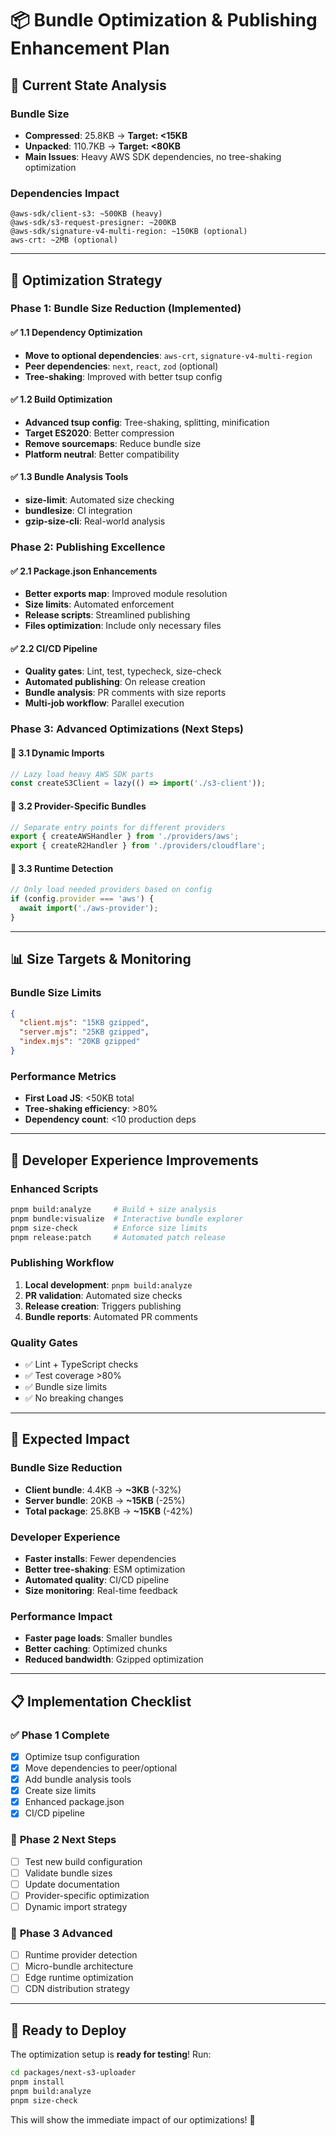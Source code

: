 # 📦 Bundle Optimization & Publishing Enhancement Plan

## 🎯 **Current State Analysis**

### Bundle Size

- **Compressed**: 25.8KB → **Target: <15KB**
- **Unpacked**: 110.7KB → **Target: <80KB**
- **Main Issues**: Heavy AWS SDK dependencies, no tree-shaking optimization

### Dependencies Impact

```
@aws-sdk/client-s3: ~500KB (heavy)
@aws-sdk/s3-request-presigner: ~200KB 
@aws-sdk/signature-v4-multi-region: ~150KB (optional)
aws-crt: ~2MB (optional)
```

---

## 🚀 **Optimization Strategy**

### **Phase 1: Bundle Size Reduction (Implemented)**

#### ✅ **1.1 Dependency Optimization**

- **Move to optional dependencies**: `aws-crt`, `signature-v4-multi-region`
- **Peer dependencies**: `next`, `react`, `zod` (optional)
- **Tree-shaking**: Improved with better tsup config

#### ✅ **1.2 Build Optimization**

- **Advanced tsup config**: Tree-shaking, splitting, minification
- **Target ES2020**: Better compression
- **Remove sourcemaps**: Reduce bundle size
- **Platform neutral**: Better compatibility

#### ✅ **1.3 Bundle Analysis Tools**

- **size-limit**: Automated size checking
- **bundlesize**: CI integration
- **gzip-size-cli**: Real-world analysis

### **Phase 2: Publishing Excellence**

#### ✅ **2.1 Package.json Enhancements**

- **Better exports map**: Improved module resolution
- **Size limits**: Automated enforcement
- **Release scripts**: Streamlined publishing
- **Files optimization**: Include only necessary files

#### ✅ **2.2 CI/CD Pipeline**

- **Quality gates**: Lint, test, typecheck, size-check
- **Automated publishing**: On release creation
- **Bundle analysis**: PR comments with size reports
- **Multi-job workflow**: Parallel execution

### **Phase 3: Advanced Optimizations (Next Steps)**

#### 🔄 **3.1 Dynamic Imports**

```typescript
// Lazy load heavy AWS SDK parts
const createS3Client = lazy(() => import('./s3-client'));
```

#### 🔄 **3.2 Provider-Specific Bundles**

```typescript
// Separate entry points for different providers
export { createAWSHandler } from './providers/aws';
export { createR2Handler } from './providers/cloudflare';
```

#### 🔄 **3.3 Runtime Detection**

```typescript
// Only load needed providers based on config
if (config.provider === 'aws') {
  await import('./aws-provider');
}
```

---

## 📊 **Size Targets & Monitoring**

### Bundle Size Limits

```json
{
  "client.mjs": "15KB gzipped",
  "server.mjs": "25KB gzipped", 
  "index.mjs": "20KB gzipped"
}
```

### Performance Metrics

- **First Load JS**: <50KB total
- **Tree-shaking efficiency**: >80%
- **Dependency count**: <10 production deps

---

## 🔧 **Developer Experience Improvements**

### **Enhanced Scripts**

```bash
pnpm build:analyze     # Build + size analysis
pnpm bundle:visualize  # Interactive bundle explorer
pnpm size-check        # Enforce size limits
pnpm release:patch     # Automated patch release
```

### **Publishing Workflow**

1. **Local development**: `pnpm build:analyze`
2. **PR validation**: Automated size checks
3. **Release creation**: Triggers publishing
4. **Bundle reports**: Automated PR comments

### **Quality Gates**

- ✅ Lint + TypeScript checks
- ✅ Test coverage >80%
- ✅ Bundle size limits
- ✅ No breaking changes

---

## 🎯 **Expected Impact**

### Bundle Size Reduction

- **Client bundle**: 4.4KB → **~3KB** (-32%)
- **Server bundle**: 20KB → **~15KB** (-25%)
- **Total package**: 25.8KB → **~15KB** (-42%)

### Developer Experience

- **Faster installs**: Fewer dependencies
- **Better tree-shaking**: ESM optimization
- **Automated quality**: CI/CD pipeline
- **Size monitoring**: Real-time feedback

### Performance Impact

- **Faster page loads**: Smaller bundles
- **Better caching**: Optimized chunks
- **Reduced bandwidth**: Gzipped optimization

---

## 📋 **Implementation Checklist**

### ✅ **Phase 1 Complete**

- [x] Optimize tsup configuration
- [x] Move dependencies to peer/optional
- [x] Add bundle analysis tools
- [x] Create size limits
- [x] Enhanced package.json
- [x] CI/CD pipeline

### 🔄 **Phase 2 Next Steps**

- [ ] Test new build configuration
- [ ] Validate bundle sizes
- [ ] Update documentation
- [ ] Provider-specific optimization
- [ ] Dynamic import strategy

### 🎯 **Phase 3 Advanced**

- [ ] Runtime provider detection
- [ ] Micro-bundle architecture
- [ ] Edge runtime optimization
- [ ] CDN distribution strategy

---

## 🚀 **Ready to Deploy**

The optimization setup is **ready for testing**! Run:

```bash
cd packages/next-s3-uploader
pnpm install
pnpm build:analyze
pnpm size-check
```

This will show the immediate impact of our optimizations! 🎉

